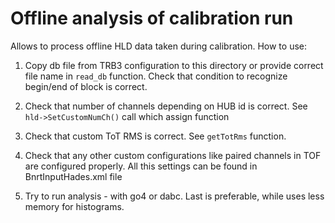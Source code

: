 # Offline analysis of calibration run

Allows to process offline HLD data taken during calibration.
How to use:

1. Copy db file from TRB3 configuration to this directory
or provide correct file name in `read_db` function. Check that
condition to recognize begin/end of block is correct.

2. Check that number of channels depending on HUB id is correct.
   See `hld->SetCustomNumCh()` call which assign function

3. Check that custom ToT RMS is correct. See `getTotRms` function.

4. Check that any other custom configurations like paired channels
   in TOF are configured properly. All this settings can be found in
   BnrtInputHades.xml file

5. Try to run analysis - with go4 or dabc. Last is preferable, while
   uses less memory for histograms.

